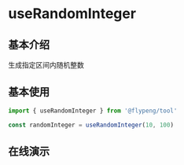 # useRandomInteger

## 基本介绍

生成指定区间内随机整数

<script lang="ts" setup>
	import DemoContainer from '../../.vitepress/components/DemoContainer.vue'
	import useRandomInteger from './index.vue'
</script>

## 基本使用

```ts
import { useRandomInteger } from '@flypeng/tool'

const randomInteger = useRandomInteger(10, 100)
```

## 在线演示

<DemoContainer>
	<useRandomInteger />
</DemoContainer>
